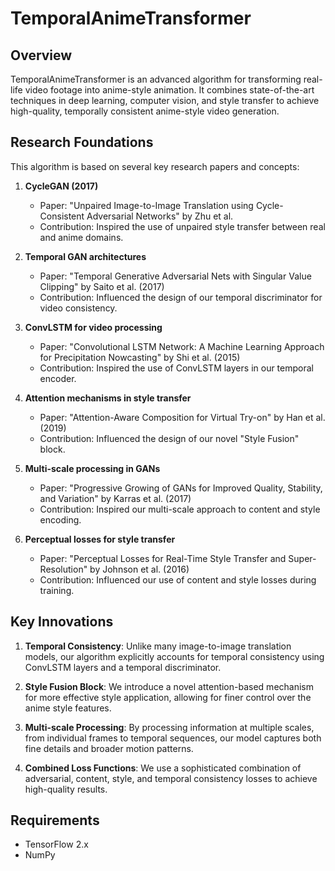 # TemporalAnimeTransformer

## Overview
TemporalAnimeTransformer is an advanced algorithm for transforming real-life video footage into anime-style animation. It combines state-of-the-art techniques in deep learning, computer vision, and style transfer to achieve high-quality, temporally consistent anime-style video generation.

## Research Foundations

This algorithm is based on several key research papers and concepts:

1. **CycleGAN (2017)**
   - Paper: "Unpaired Image-to-Image Translation using Cycle-Consistent Adversarial Networks" by Zhu et al.
   - Contribution: Inspired the use of unpaired style transfer between real and anime domains.

2. **Temporal GAN architectures**
   - Paper: "Temporal Generative Adversarial Nets with Singular Value Clipping" by Saito et al. (2017)
   - Contribution: Influenced the design of our temporal discriminator for video consistency.

3. **ConvLSTM for video processing**
   - Paper: "Convolutional LSTM Network: A Machine Learning Approach for Precipitation Nowcasting" by Shi et al. (2015)
   - Contribution: Inspired the use of ConvLSTM layers in our temporal encoder.

4. **Attention mechanisms in style transfer**
   - Paper: "Attention-Aware Composition for Virtual Try-on" by Han et al. (2019)
   - Contribution: Influenced the design of our novel "Style Fusion" block.

5. **Multi-scale processing in GANs**
   - Paper: "Progressive Growing of GANs for Improved Quality, Stability, and Variation" by Karras et al. (2017)
   - Contribution: Inspired our multi-scale approach to content and style encoding.

6. **Perceptual losses for style transfer**
   - Paper: "Perceptual Losses for Real-Time Style Transfer and Super-Resolution" by Johnson et al. (2016)
   - Contribution: Influenced our use of content and style losses during training.

## Key Innovations

1. **Temporal Consistency**: Unlike many image-to-image translation models, our algorithm explicitly accounts for temporal consistency using ConvLSTM layers and a temporal discriminator.

2. **Style Fusion Block**: We introduce a novel attention-based mechanism for more effective style application, allowing for finer control over the anime style features.

3. **Multi-scale Processing**: By processing information at multiple scales, from individual frames to temporal sequences, our model captures both fine details and broader motion patterns.

4. **Combined Loss Functions**: We use a sophisticated combination of adversarial, content, style, and temporal consistency losses to achieve high-quality results.

## Requirements

- TensorFlow 2.x
- NumPy
